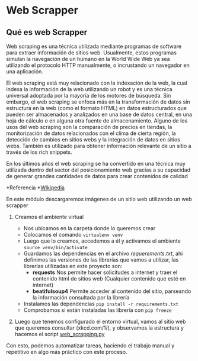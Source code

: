 # Web Scrapper

## Qué es web Scrapper

Web scraping es una técnica utilizada mediante programas de software para extraer información de sitios web. Usualmente, estos programas simulan la navegación de un humano en la World Wide Web ya sea utilizando el protocolo HTTP manualmente, o incrustando un navegador en una aplicación.

El web scraping está muy relacionado con la indexación de la web, la cual indexa la información de la web utilizando un robot y es una técnica universal adoptada por la mayoría de los motores de búsqueda. Sin embargo, el web scraping se enfoca más en la transformación de datos sin estructura en la web (como el formato HTML) en datos estructurados que pueden ser almacenados y analizados en una base de datos central, en una hoja de cálculo o en alguna otra fuente de almacenamiento. Alguno de los usos del web scraping son la comparación de precios en tiendas, la monitorización de datos relacionados con el clima de cierta región, la detección de cambios en sitios webs y la integración de datos en sitios webs. También es utilizado para obtener información relevante de un sitio a través de los rich snippets.

En los últimos años el web scraping se ha convertido en una técnica muy utilizada dentro del sector del posicionamiento web gracias a su capacidad de generar grandes cantidades de datos para crear contenidos de calidad

*Referencia *[Wikipedia](https://es.wikipedia.org/wiki/Web_scraping)


En este módulo descargaremos imágenes de un sitio web utilizando un web scrapper

1. Creamos el ambiente virtual
    - Nos ubicamos en la carpeta donde lo queremos crear
    - Colocamos el comando
    `virtualenv venv`
    - Luego que lo creamos, accedemos a él y activamos el ambiente
    `source venv/bin/activate`
    - Guardamos las dependencias en el archivo *requerements.txt*, ahí definimos las versiones de las librerías que vamos a utilizar, las librerías utilizadas en este proyecto son:
        - **requests** Nos permite hacer solicitudes a internet y traer el contenido html de sitios web (Cualquier contenido que esté en internet)
        - **beatifulsoup4** Permite acceder al contenido del sitio, parseando la información consultada por la librería
    - Instalamos las dependencias
    `pip install -r requirements.txt` 
    - Comprobamos si están instaladas las librería con
    `pip freeze`

2. Luego que tenemos configurado el entorno virtual, vamos al sitio web que queremos consultar (xkcd.com/1/), y observamos la estructura y hacemos el script [web_scrapping.py](web_scrapping.py)


Con esto, podemos automatizar tareas, haciendo el trabajo manual y repetitivo en algo más práctico con este proceso.